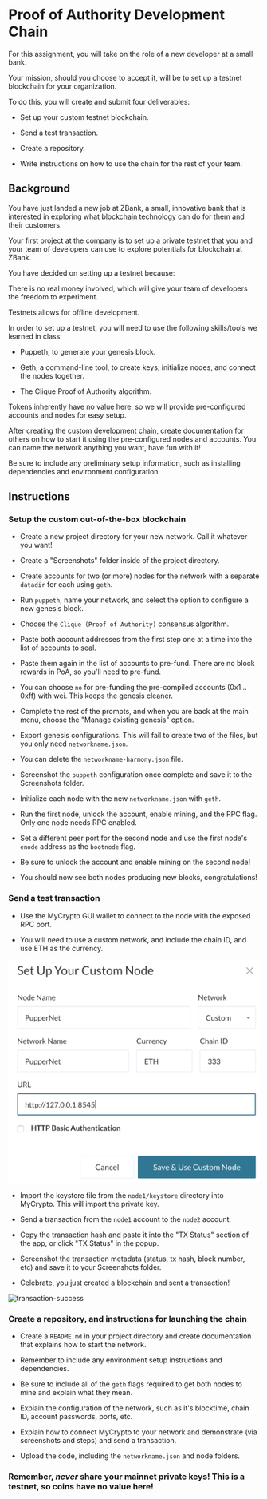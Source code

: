 # Proof of Authority Development Chain

For this assignment, you will take on the role of a new developer at a small bank.

Your mission, should you choose to accept it, will be to set up a testnet blockchain for your organization.

To do this, you will create and submit four deliverables:

* Set up your custom testnet blockchain.

* Send a test transaction.

* Create a repository.

* Write instructions on how to use the chain for the rest of your team.

## Background

You have just landed a new job at ZBank, a small, innovative bank that is interested in exploring what
blockchain technology can do for them and their customers.

Your first project at the company is to set up a private testnet that you and your team of developers
can use to explore potentials for blockchain at ZBank.

You have decided on setting up a testnet because:

There is no real money involved, which will give your team of developers the freedom to experiment.

Testnets allows for offline development.

In order to set up a testnet, you will need to use the following skills/tools we learned in class:

* Puppeth, to generate your genesis block.

* Geth, a command-line tool, to create keys, initialize nodes, and connect the nodes together.

* The Clique Proof of Authority algorithm.

Tokens inherently have no value here, so we will provide pre-configured accounts and nodes for easy setup.

After creating the custom development chain, create documentation for others on how to start it using the pre-configured
nodes and accounts. You can name the network anything you want, have fun with it!

Be sure to include any preliminary setup information, such as installing dependencies and environment configuration.

## Instructions

### Setup the custom out-of-the-box blockchain

* Create a new project directory for your new network. Call it whatever you want!

* Create a "Screenshots" folder inside of the project directory.

* Create accounts for two (or more) nodes for the network with a separate `datadir` for each using `geth`.

* Run `puppeth`, name your network, and select the option to configure a new genesis block.

* Choose the `Clique (Proof of Authority)` consensus algorithm.

* Paste both account addresses from the first step one at a time into the list of accounts to seal.

* Paste them again in the list of accounts to pre-fund. There are no block rewards in PoA, so you'll need to pre-fund.

* You can choose `no` for pre-funding the pre-compiled accounts (0x1 .. 0xff) with wei. This keeps the genesis cleaner.

* Complete the rest of the prompts, and when you are back at the main menu, choose the "Manage existing genesis" option.

* Export genesis configurations. This will fail to create two of the files, but you only need `networkname.json`.

* You can delete the `networkname-harmony.json` file.

* Screenshot the `puppeth` configuration once complete and save it to the Screenshots folder.

* Initialize each node with the new `networkname.json` with `geth`.

* Run the first node, unlock the account, enable mining, and the RPC flag. Only one node needs RPC enabled.

* Set a different peer port for the second node and use the first node's `enode` address as the `bootnode` flag.

* Be sure to unlock the account and enable mining on the second node!

* You should now see both nodes producing new blocks, congratulations!

### Send a test transaction

* Use the MyCrypto GUI wallet to connect to the node with the exposed RPC port.

* You will need to use a custom network, and include the chain ID, and use ETH as the currency.

![custom-node](Images/custom-node.png)

* Import the keystore file from the `node1/keystore` directory into MyCrypto. This will import the private key.

* Send a transaction from the `node1` account to the `node2` account.

* Copy the transaction hash and paste it into the "TX Status" section of the app, or click "TX Status" in the popup.

* Screenshot the transaction metadata (status, tx hash, block number, etc) and save it to your Screenshots folder.

* Celebrate, you just created a blockchain and sent a transaction!

![transaction-success](Images/transaction-success.png)

### Create a repository, and instructions for launching the chain

* Create a `README.md` in your project directory and create documentation that explains how to start the network.

* Remember to include any environment setup instructions and dependencies.

* Be sure to include all of the `geth` flags required to get both nodes to mine and explain what they mean.

* Explain the configuration of the network, such as it's blocktime, chain ID, account passwords, ports, etc.

* Explain how to connect MyCrypto to your network and demonstrate (via screenshots and steps) and send a transaction.

* Upload the code, including the `networkname.json` and node folders.

### Remember, *never* share your mainnet private keys! This is a testnet, so coins have no value here!
